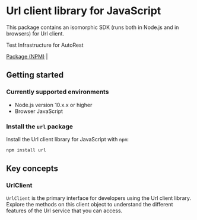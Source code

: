 # Url client library for JavaScript

This package contains an isomorphic SDK (runs both in Node.js and in browsers) for Url client.

Test Infrastructure for AutoRest

[Package (NPM)](https://www.npmjs.com/package/url) |

## Getting started

### Currently supported environments

- Node.js version 10.x.x or higher
- Browser JavaScript


### Install the `url` package

Install the Url client library for JavaScript with `npm`:

```bash
npm install url
```


## Key concepts

### UrlClient

`UrlClient` is the primary interface for developers using the Url client library. Explore the methods on this client object to understand the different features of the Url service that you can access.


